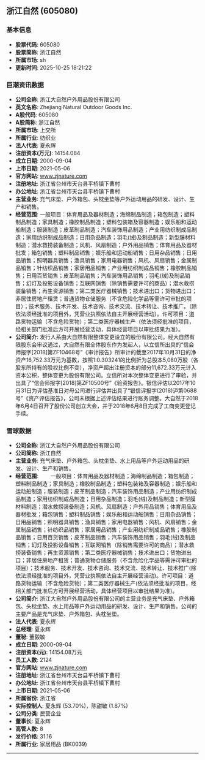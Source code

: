 ## 浙江自然 (605080)

### 基本信息

- **股票代码**: 605080
- **股票简称**: 浙江自然
- **所属市场**: sh
- **更新时间**: 2025-10-25 18:21:22

### 巨潮资讯数据

- **公司全称**: 浙江大自然户外用品股份有限公司
- **英文名称**: Zhejiang Natural Outdoor Goods Inc.
- **A股代码**: 605080
- **A股简称**: 浙江自然
- **所属市场**: 上交所
- **所属行业**: 纺织业
- **法人代表**: 夏永辉
- **注册资本(万元)**: 14154.084
- **成立日期**: 2000-09-04
- **上市日期**: 2021-05-06
- **官方网站**: www.zjnature.com
- **注册地址**: 浙江省台州市天台县平桥镇下曹村
- **办公地址**: 浙江省台州市天台县平桥镇下曹村
- **主营业务**: 充气床垫、户外箱包、头枕坐垫等户外运动用品的研发、设计、生产和销售。
- **经营范围**: 一般项目：体育用品及器材制造；海绵制品制造；箱包制造；塑料制品制造；家具制造；橡胶制品制造；塑料包装箱及容器制造；娱乐船和运动船制造；服装制造；皮革制品制造；汽车装饰用品制造；产业用纺织制成品制造；家用纺织制成品制造；日用杂品制造；羽毛(绒)及制品制造；新型膜材料制造；潜水救捞装备制造；风机、风扇制造；户外用品销售；体育用品及器材批发；箱包销售；塑料制品销售；娱乐船和运动船销售；日用杂品销售；日用品销售；照明器具销售；渔具销售；家用电器销售；风机、风扇销售；金属制品销售；针纺织品销售；家居用品销售；产业用纺织制成品销售；橡胶制品销售；日用百货销售；皮革制品销售；汽车装饰用品销售；羽毛(绒)及制品销售；幻灯及投影设备销售；互联网销售（除销售需要许可的商品）；潜水救捞装备销售；再生资源销售；第二类医疗器械销售；技术进出口；货物进出口；非居住房地产租赁；普通货物仓储服务（不含危险化学品等需许可审批的项目）；技术服务、技术开发、技术咨询、技术交流、技术转让、技术推广。（除依法须经批准的项目外，凭营业执照依法自主开展经营活动）。许可项目：道路货物运输（不含危险货物）；第二类医疗器械生产（依法须经批准的项目，经相关部门批准后方可开展经营活动，具体经营项目以审批结果为准）。
- **公司简介**: 发行人系由大自然有限整体变更设立的股份有限公司。经大自然有限股东会审议通过，大自然有限全体股东作为发起人，以立信所出具的“信会师报字[2018]第ZF10468号”《审计报告》所审计的截至2017年10月31日的净资产16,752.33万元为基数，按照1:0.303241的比例折为总股本5,080万股（各股东所持有的股权比例不变），净资产超出注册资本的部分11,672.33万元计入资本公积，整体变更为股份有限公司。立信所对本次整体变更进行了审验，并出具了“信会师报字[2018]第ZF10500号”《验资报告》。银信评估以2017年10月31日为评估基准日对母公司进行评估并出具了“银信评报字(2018)沪第0688号”《资产评估报告》，公司未根据上述评估结果进行账务调整。大自然于2018年6月4日召开了股份公司创立大会，并于2018年6月8日完成了工商变更登记手续。

### 雪球数据

- **公司全称**: 浙江大自然户外用品股份有限公司
- **公司简称**: 浙江自然
- **主营业务**: 充气床垫、户外箱包、头枕坐垫、水上用品等户外运动用品的研发、设计、生产和销售。
- **经营范围**: 　　一般项目：体育用品及器材制造；海绵制品制造；箱包制造；塑料制品制造；家具制造；橡胶制品制造；塑料包装箱及容器制造；娱乐船和运动船制造；服装制造；皮革制品制造；汽车装饰用品制造；产业用纺织制成品制造；家用纺织制成品制造；日用杂品制造；羽毛(绒)及制品制造；新型膜材料制造；潜水救捞装备制造；风机、风扇制造；户外用品销售；体育用品及器材批发；箱包销售；塑料制品销售；娱乐船和运动船销售；日用杂品销售；日用品销售；照明器具销售；渔具销售；家用电器销售；风机、风扇销售；金属制品销售；针纺织品销售；家居用品销售；产业用纺织制成品销售；橡胶制品销售；日用百货销售；皮革制品销售；汽车装饰用品销售；羽毛(绒)及制品销售；幻灯及投影设备销售；互联网销售（除销售需要许可的商品）；潜水救捞装备销售；再生资源销售；第二类医疗器械销售；技术进出口；货物进出口；非居住房地产租赁；普通货物仓储服务（不含危险化学品等需许可审批的项目）；技术服务、技术开发、技术咨询、技术交流、技术转让、技术推广(除依法须经批准的项目外，凭营业执照依法自主开展经营活动)。许可项目：道路货物运输（不含危险货物）；第二类医疗器械生产(依法须经批准的项目，经相关部门批准后方可开展经营活动，具体经营项目以审批结果为准)。
- **公司简介**: 浙江大自然户外用品股份有限公司的主营业务是充气床垫、户外箱包、头枕坐垫、水上用品等户外运动用品的研发、设计、生产和销售。公司的主要产品是充气床垫、户外箱包、头枕坐垫。
- **法人代表**: 夏永辉
- **总经理**: 夏永辉
- **董秘**: 董毅敏
- **成立日期**: 2000-09-04
- **注册资本(元)**: 14154.08万元
- **员工人数**: 2124
- **官方网站**: www.zjnature.com
- **注册地址**: 浙江省台州市天台县平桥镇下曹村
- **办公地址**: 浙江省台州市天台县平桥镇下曹村
- **上市日期**: 2021-05-06
- **所属省份**: 浙江省
- **实际控制人**: 夏永辉 (53.70%)，陈甜敏 (1.87%)
- **公司分类**: 民营企业
- **董事长**: 夏永辉
- **高管人数**: 8
- **发行价格**: 31.16
- **所属行业**: 家居用品 (BK0039)

---